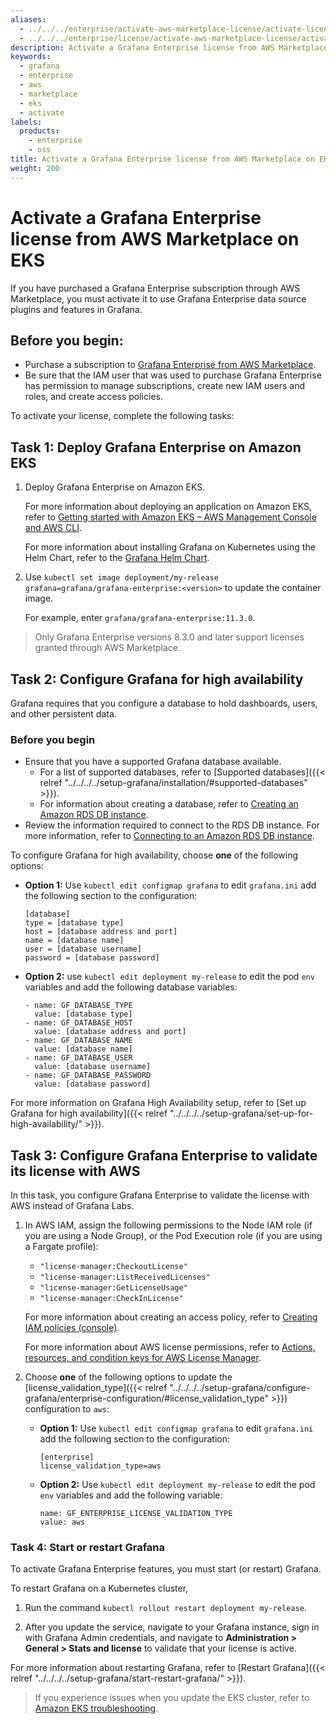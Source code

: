 ```yaml
---
aliases:
  - ../../../enterprise/activate-aws-marketplace-license/activate-license-on-eks/
  - ../../../enterprise/license/activate-aws-marketplace-license/activate-license-on-eks/
description: Activate a Grafana Enterprise license from AWS Marketplace on EKS
keywords:
  - grafana
  - enterprise
  - aws
  - marketplace
  - eks
  - activate
labels:
  products:
    - enterprise
    - oss
title: Activate a Grafana Enterprise license from AWS Marketplace on EKS
weight: 200
---
```


# Activate a Grafana Enterprise license from AWS Marketplace on EKS

If you have purchased a Grafana Enterprise subscription through AWS Marketplace, you must activate it to use Grafana Enterprise data source plugins and features in Grafana.

## Before you begin:

- Purchase a subscription to [Grafana Enterprise from AWS Marketplace](https://aws.amazon.com/marketplace/pp/prodview-dlncd4kzt5kx6).
- Be sure that the IAM user that was used to purchase Grafana Enterprise has permission to manage subscriptions, create new IAM users and roles, and create access policies.

To activate your license, complete the following tasks:

## Task 1: Deploy Grafana Enterprise on Amazon EKS

1. Deploy Grafana Enterprise on Amazon EKS.

   For more information about deploying an application on Amazon EKS, refer to [Getting started with Amazon EKS – AWS Management Console and AWS CLI](https://docs.aws.amazon.com/eks/latest/userguide/getting-started-console.html).

   For more information about installing Grafana on Kubernetes using the Helm Chart, refer to the [Grafana Helm Chart](https://github.com/grafana/helm-charts/tree/main/charts/grafana#readme).

1. Use `kubectl set image deployment/my-release grafana=grafana/grafana-enterprise:<version>` to update the container image.

   For example, enter `grafana/grafana-enterprise:11.3.0`.

> Only Grafana Enterprise versions 8.3.0 and later support licenses granted through AWS Marketplace.

## Task 2: Configure Grafana for high availability

Grafana requires that you configure a database to hold dashboards, users, and other persistent data.

### Before you begin

- Ensure that you have a supported Grafana database available.
  - For a list of supported databases, refer to [Supported databases]({{< relref "../../../../setup-grafana/installation/#supported-databases" >}}).
  - For information about creating a database, refer to [Creating an Amazon RDS DB instance](https://docs.aws.amazon.com/AmazonRDS/latest/UserGuide/USER_CreateDBInstance.html).
- Review the information required to connect to the RDS DB instance. For more information, refer to [Connecting to an Amazon RDS DB instance](https://docs.aws.amazon.com/AmazonRDS/latest/UserGuide/CHAP_CommonTasks.Connect.html).

To configure Grafana for high availability, choose **one** of the following options:

- **Option 1:** Use `kubectl edit configmap grafana` to edit `grafana.ini` add the following section to the configuration:

  ```
  [database]
  type = [database type]
  host = [database address and port]
  name = [database name]
  user = [database username]
  password = [database password]
  ```

- **Option 2:** use `kubectl edit deployment my-release` to edit the pod `env` variables and add the following database variables:

  ```
  - name: GF_DATABASE_TYPE
    value: [database type]
  - name: GF_DATABASE_HOST
    value: [database address and port]
  - name: GF_DATABASE_NAME
    value: [database name]
  - name: GF_DATABASE_USER
    value: [database username]
  - name: GF_DATABASE_PASSWORD
    value: [database password]
  ```

For more information on Grafana High Availability setup, refer to [Set up Grafana for high availability]({{< relref "../../../../setup-grafana/set-up-for-high-availability/" >}}).

## Task 3: Configure Grafana Enterprise to validate its license with AWS

In this task, you configure Grafana Enterprise to validate the license with AWS instead of Grafana Labs.

1. In AWS IAM, assign the following permissions to the Node IAM role (if you are using a Node Group), or the Pod Execution role (if you are using a Fargate profile):

   - `"license-manager:CheckoutLicense"`
   - `"license-manager:ListReceivedLicenses"`
   - `"license-manager:GetLicenseUsage"`
   - `"license-manager:CheckInLicense"`

   For more information about creating an access policy, refer to [Creating IAM policies (console)](https://docs.aws.amazon.com/IAM/latest/UserGuide/access_policies_create-console.html).

   For more information about AWS license permissions, refer to [Actions, resources, and condition keys for AWS License Manager](https://docs.aws.amazon.com/service-authorization/latest/reference/list_awslicensemanager.html).

1. Choose **one** of the following options to update the [license_validation_type]({{< relref "../../../../setup-grafana/configure-grafana/enterprise-configuration/#license_validation_type" >}}) configuration to `aws`:

   - **Option 1:** Use `kubectl edit configmap grafana` to edit `grafana.ini` add the following section to the configuration:

     ```
     [enterprise]
     license_validation_type=aws
     ```

   - **Option 2:** Use `kubectl edit deployment my-release` to edit the pod `env` variables and add the following variable:

     ```
     name: GF_ENTERPRISE_LICENSE_VALIDATION_TYPE
     value: aws
     ```

### Task 4: Start or restart Grafana

To activate Grafana Enterprise features, you must start (or restart) Grafana.

To restart Grafana on a Kubernetes cluster,

1. Run the command `kubectl rollout restart deployment my-release`.

1. After you update the service, navigate to your Grafana instance, sign in with Grafana Admin credentials, and navigate to **Administration > General > Stats and license** to validate that your license is active.

For more information about restarting Grafana, refer to [Restart Grafana]({{< relref "../../../../setup-grafana/start-restart-grafana/" >}}).

> If you experience issues when you update the EKS cluster, refer to [Amazon EKS troubleshooting](https://docs.aws.amazon.com/eks/latest/userguide/troubleshooting.html).
